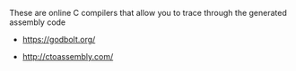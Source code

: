  
These are online C compilers that allow you to trace through the generated assembly code

- https://godbolt.org/

- http://ctoassembly.com/